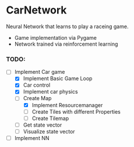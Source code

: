 # CarNetwork

Neural Network that learns to play a raceing game.

- Game implementation via Pygame
- Network trained via reinforcement learning

### TODO:
- [ ] Implement Car game
  - [x] Implement Basic Game Loop
  - [x] Car control
  - [x] Implement car physics
  - [ ] Create Map
    - [x] Implement Resourcemanager
    - [ ] Create Tiles with different Properties
    - [ ] Create Tilemap
  - [ ] Get state vector
  - [ ] Visualize state vector
  
- [ ] Implement NN
